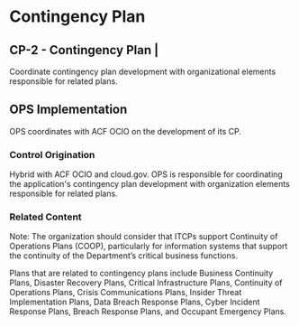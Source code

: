 # Contingency Plan
## CP-2 - Contingency Plan |

Coordinate contingency plan development with organizational elements responsible for related plans.

## OPS Implementation

OPS coordinates with ACF OCIO on the development of its CP.

### Control Origination

Hybrid with ACF OCIO and cloud.gov. OPS is responsible for coordinating the application's contingency plan development with organization elements responsible for related plans.

### Related Content

Note: The organization should consider that ITCPs support Continuity of Operations Plans (COOP), particularly for information systems that support the continuity of the Department’s critical business functions.

Plans that are related to contingency plans include Business Continuity Plans, Disaster Recovery Plans, Critical Infrastructure Plans, Continuity of Operations Plans, Crisis Communications Plans, Insider Threat Implementation Plans, Data Breach Response Plans, Cyber Incident Response Plans, Breach Response Plans, and Occupant Emergency Plans.
